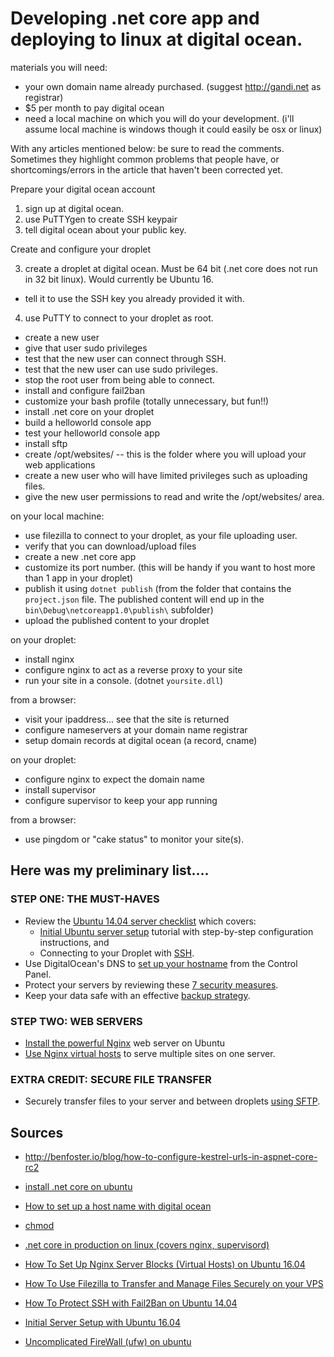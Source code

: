 # Developing .net core app and deploying to linux at digital ocean.

materials you will need:

 * your own domain name already purchased. (suggest <http://gandi.net> as registrar)
 * $5 per month to pay digital ocean
 * need a local machine on which you will do your development. (i'll assume local machine is windows though it could easily be osx or linux)

With any articles mentioned below: be sure to read the comments. Sometimes they highlight common problems that people have, or shortcomings/errors in the article that haven't been corrected yet.
 
 
Prepare your digital ocean account

1. sign up at digital ocean.
2. use PuTTYgen to create SSH keypair
3. tell digital ocean about your public key.

Create and configure your droplet

3. create a droplet at digital ocean. Must be 64 bit (.net core does not run in 32 bit linux). Would currently be Ubuntu 16.
 * tell it to use the SSH key you already provided it with.  
4. use PuTTY to connect to your droplet as root.

 * create a new user
 * give that user sudo privileges
 * test that the new user can connect through SSH.
 * test that the new user can use sudo privileges.
 * stop the root user from being able to connect.
 * install and configure fail2ban
 * customize your bash profile (totally unnecessary, but fun!!)
 * install .net core on your droplet
 * build a helloworld console app
 * test your helloworld console app
 * install sftp
 * create /opt/websites/ -- this is the folder where you will upload your web applications
 * create a new user who will have limited privileges such as uploading files.
 * give the new user permissions to read and write the /opt/websites/ area.

on your local machine:

 * use filezilla to connect to your droplet, as your file uploading user. 
 * verify that you can download/upload files
 * create a new .net core app
 * customize its port number. (this will be handy if you want to host more than 1 app in your droplet)     
 * publish it using `dotnet publish` (from the folder that contains the `project.json` file. The published content will end up in the `bin\Debug\netcoreapp1.0\publish\` subfolder)
 * upload the published content to your droplet
 
on your droplet:
 
 * install nginx
 * configure nginx to act as a reverse proxy to your site 
 * run your site in a console. (dotnet `yoursite.dll`)

from a browser: 

 * visit your ipaddress... see that the site is returned
 * configure nameservers at your domain name registrar
 * setup domain records at digital ocean (a record, cname)
 
on your droplet: 

 * configure nginx to expect the domain name
 * install supervisor
 * configure supervisor to keep your app running

from a browser:
 
 * use pingdom or "cake status" to monitor your site(s).

 
 
## Here was my preliminary list....



### STEP ONE: THE MUST-HAVES

 * Review the [Ubuntu 14.04 server checklist](https://www.digitalocean.com/community/tutorial_series/new-ubuntu-14-04-server-checklist) which covers:
   * [Initial Ubuntu server setup](https://www.digitalocean.com/community/tutorials/initial-server-setup-with-ubuntu-14-04) tutorial with step-by-step configuration instructions, and
   * Connecting to your Droplet with [SSH](https://www.digitalocean.com/community/tutorials/how-to-connect-to-your-droplet-with-ssh).
 * Use DigitalOcean's DNS to [set up your hostname](https://www.digitalocean.com/community/tutorials/how-to-set-up-a-host-name-with-digitalocean) from the Control Panel.
 * Protect your servers by reviewing these [7 security measures](https://www.digitalocean.com/community/tutorials/7-security-measures-to-protect-your-servers).
 * Keep your data safe with an effective [backup strategy](https://www.digitalocean.com/community/tutorials/how-to-choose-an-effective-backup-strategy-for-your-vps).
    
### STEP TWO: WEB SERVERS

 * [Install the powerful Nginx](https://www.digitalocean.com/community/tutorials/how-to-install-nginx-on-ubuntu-14-04-lts) web server on Ubuntu
 * [Use Nginx virtual hosts](https://www.digitalocean.com/community/tutorials/how-to-set-up-nginx-server-blocks-virtual-hosts-on-ubuntu-14-04-lts) to serve multiple sites on one server. 

### EXTRA CREDIT: SECURE FILE TRANSFER

 * Securely transfer files to your server and between droplets [using SFTP](https://www.digitalocean.com/community/tutorials/how-to-use-sftp-to-securely-transfer-files-with-a-remote-server).

     

## Sources

 * <http://benfoster.io/blog/how-to-configure-kestrel-urls-in-aspnet-core-rc2>
 * [install .net core on ubuntu](https://www.microsoft.com/net/core#ubuntu)
 * [How to set up a host name with digital ocean](https://www.digitalocean.com/community/tutorials/how-to-set-up-a-host-name-with-digitalocean)
 * [chmod](https://en.wikipedia.org/wiki/Chmod)
 * [.net core in production on linux (covers nginx, supervisord)](https://docs.asp.net/en/latest/publishing/linuxproduction.html)
 * [How To Set Up Nginx Server Blocks (Virtual Hosts) on Ubuntu 16.04](https://www.digitalocean.com/community/tutorials/how-to-set-up-nginx-server-blocks-virtual-hosts-on-ubuntu-16-04)
 * [How To Use Filezilla to Transfer and Manage Files Securely on your VPS](https://www.digitalocean.com/community/tutorials/how-to-use-filezilla-to-transfer-and-manage-files-securely-on-your-vps)
 * [How To Protect SSH with Fail2Ban on Ubuntu 14.04](https://www.digitalocean.com/community/tutorials/how-to-protect-ssh-with-fail2ban-on-ubuntu-14-04)
 
 * [Initial Server Setup with Ubuntu 16.04](https://www.digitalocean.com/community/tutorials/initial-server-setup-with-ubuntu-16-04)
 
 * [Uncomplicated FireWall (ufw) on ubuntu](https://help.ubuntu.com/12.04/serverguide/firewall.html)